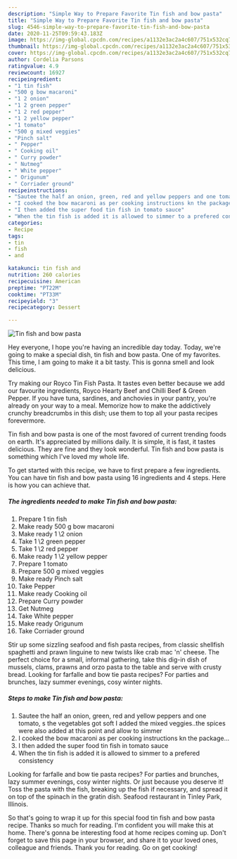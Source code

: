 ```yaml
---
description: "Simple Way to Prepare Favorite Tin fish and bow pasta"
title: "Simple Way to Prepare Favorite Tin fish and bow pasta"
slug: 4546-simple-way-to-prepare-favorite-tin-fish-and-bow-pasta
date: 2020-11-25T09:59:43.183Z
image: https://img-global.cpcdn.com/recipes/a1132e3ac2a4c607/751x532cq70/tin-fish-and-bow-pasta-recipe-main-photo.jpg
thumbnail: https://img-global.cpcdn.com/recipes/a1132e3ac2a4c607/751x532cq70/tin-fish-and-bow-pasta-recipe-main-photo.jpg
cover: https://img-global.cpcdn.com/recipes/a1132e3ac2a4c607/751x532cq70/tin-fish-and-bow-pasta-recipe-main-photo.jpg
author: Cordelia Parsons
ratingvalue: 4.9
reviewcount: 16927
recipeingredient:
- "1 tin fish"
- "500 g bow macaroni"
- "1 2 onion"
- "1 2 green pepper"
- "1 2 red pepper"
- "1 2 yellow pepper"
- "1 tomato"
- "500 g mixed veggies"
- "Pinch salt"
- " Pepper"
- " Cooking oil"
- " Curry powder"
- " Nutmeg"
- " White pepper"
- " Origunum"
- " Corriader ground"
recipeinstructions:
- "Sautee the half an onion, green, red and yellow peppers and one tomato, s the vegetables got soft I added the mixed veggies..the spices were also added at this point and allow to simmer"
- "I cooked the bow macaroni as per cooking instructions kn the package..."
- "I then added the super food tin fish in tomato sauce"
- "When the tin fish is added it is allowed to simmer to a prefered consistency"
categories:
- Recipe
tags:
- tin
- fish
- and

katakunci: tin fish and 
nutrition: 260 calories
recipecuisine: American
preptime: "PT22M"
cooktime: "PT33M"
recipeyield: "3"
recipecategory: Dessert

---
```



![Tin fish and bow pasta](https://img-global.cpcdn.com/recipes/a1132e3ac2a4c607/751x532cq70/tin-fish-and-bow-pasta-recipe-main-photo.jpg)

Hey everyone, I hope you're having an incredible day today. Today, we're going to make a special dish, tin fish and bow pasta. One of my favorites. This time, I am going to make it a bit tasty. This is gonna smell and look delicious.

Try making our Royco Tin Fish Pasta. It tastes even better because we add our favourite ingredients, Royco Hearty Beef and Chilli Beef &amp; Green Pepper. If you have tuna, sardines, and anchovies in your pantry, you&#39;re already on your way to a meal. Memorize how to make the addictively crunchy breadcrumbs in this dish; use them to top all your pasta recipes forevermore.

Tin fish and bow pasta is one of the most favored of current trending foods on earth. It's appreciated by millions daily. It is simple, it is fast, it tastes delicious. They are fine and they look wonderful. Tin fish and bow pasta is something which I've loved my whole life.


To get started with this recipe, we have to first prepare a few ingredients. You can have tin fish and bow pasta using 16 ingredients and 4 steps. Here is how you can achieve that.

<!--inarticleads1-->

##### The ingredients needed to make Tin fish and bow pasta:

1. Prepare 1 tin fish
1. Make ready 500 g bow macaroni
1. Make ready 1 \2 onion
1. Take 1 \2 green pepper
1. Take 1 \2 red pepper
1. Make ready 1 \2 yellow pepper
1. Prepare 1 tomato
1. Prepare 500 g mixed veggies
1. Make ready Pinch salt
1. Take  Pepper
1. Make ready  Cooking oil
1. Prepare  Curry powder
1. Get  Nutmeg
1. Take  White pepper
1. Make ready  Origunum
1. Take  Corriader ground


Stir up some sizzling seafood and fish pasta recipes, from classic shellfish spaghetti and prawn linguine to new twists like crab mac &#39;n&#39; cheese. The perfect choice for a small, informal gathering, take this dig-in dish of mussels, clams, prawns and orzo pasta to the table and serve with crusty bread. Looking for farfalle and bow tie pasta recipes? For parties and brunches, lazy summer evenings, cosy winter nights. 

<!--inarticleads2-->

##### Steps to make Tin fish and bow pasta:

1. Sautee the half an onion, green, red and yellow peppers and one tomato, s the vegetables got soft I added the mixed veggies..the spices were also added at this point and allow to simmer
1. I cooked the bow macaroni as per cooking instructions kn the package...
1. I then added the super food tin fish in tomato sauce
1. When the tin fish is added it is allowed to simmer to a prefered consistency


Looking for farfalle and bow tie pasta recipes? For parties and brunches, lazy summer evenings, cosy winter nights. Or just because you deserve it! Toss the pasta with the fish, breaking up the fish if necessary, and spread it on top of the spinach in the gratin dish. Seafood restaurant in Tinley Park, Illinois. 

So that's going to wrap it up for this special food tin fish and bow pasta recipe. Thanks so much for reading. I'm confident you will make this at home. There's gonna be interesting food at home recipes coming up. Don't forget to save this page in your browser, and share it to your loved ones, colleague and friends. Thank you for reading. Go on get cooking!
